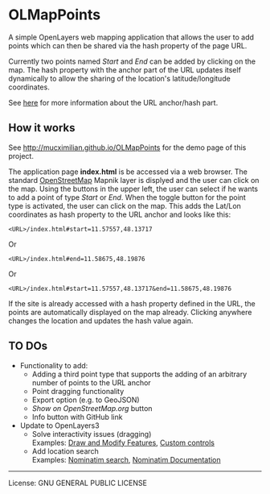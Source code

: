 # OLMapPoints

A simple OpenLayers web mapping application that allows the user to add points which can then be shared via the hash property of the page URL.

Currently two points named *Start* and *End* can be added by clicking on the map. The hash property with the anchor part of the URL updates itself dynamically to allow the sharing of the location's latitude/longitude coordinates. 

See [here](http://www.w3schools.com/jsref/obj_location.asp) for more information about the URL anchor/hash part.

## How it works

See http://mucximilian.github.io/OLMapPoints for the demo page of this project.

The application page **index.html** is be accessed via a web browser. The standard [OpenStreetMap](http://www.penstreetmap.org) Mapnik layer is displyed and the user can click on the map. Using the buttons in the upper left, the user can select if he wants to add a point of type *Start* or *End*. When the toggle button for the point type is activated, the user can click on the map. This adds the Lat/Lon coordinates as hash property to the URL anchor and looks like this:

    <URL>/index.html#start=11.57557,48.13717

Or

    <URL>/index.html#end=11.58675,48.19876

Or

    <URL>/index.html#start=11.57557,48.13717&end=11.58675,48.19876
    
If the site is already accessed with a hash property defined in the URL, the points are automatically displayed on the map already. Clicking anywhere changes the location and updates the hash value again.

## TO DOs
* Functionality to add:
  * Adding a third point type that supports the adding of an arbitrary number of points to the URL anchor
  * Point dragging functionality
  * Export option (e.g. to GeoJSON)
  * *Show on OpenStreetMap.org* button
  * Info button with GitHub link
* Update to OpenLayers3
  * Solve interactivity issues (dragging)  
    Examples: [Draw and Modify Features](http://openlayers.org/en/v3.12.1/examples/draw-and-modify-features.html), [Custom controls](http://openlayers.org/en/v3.5.0/examples/custom-controls.html)
  * Add location search  
    Examples: [Nominatim search](http://jsfiddle.net/TimLucas/vbaupe30/5/), [Nominatim Documentation](http://wiki.openstreetmap.org/wiki/Nominatim)

* * *
License: GNU GENERAL PUBLIC LICENSE
